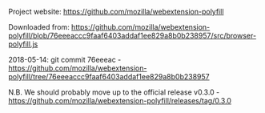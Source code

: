 
Project website: https://github.com/mozilla/webextension-polyfill

Downloaded from: https://github.com/mozilla/webextension-polyfill/blob/76eeeaccc9faaf6403addaf1ee829a8b0b238957/src/browser-polyfill.js

2018-05-14: git commit 76eeeac - https://github.com/mozilla/webextension-polyfill/tree/76eeeaccc9faaf6403addaf1ee829a8b0b238957

N.B. We should probably move up to the official release v0.3.0 - https://github.com/mozilla/webextension-polyfill/releases/tag/0.3.0

